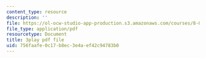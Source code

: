 ```yaml
---
content_type: resource
description: ''
file: https://ol-ocw-studio-app-production.s3.amazonaws.com/courses/8-06-quantum-physics-iii-spring-2018/756faafe0c17b8ec3e4aef42c94783b0_vK7T72HPQ10.pdf
file_type: application/pdf
resourcetype: Document
title: 3play pdf file
uid: 756faafe-0c17-b8ec-3e4a-ef42c94783b0
---
```

